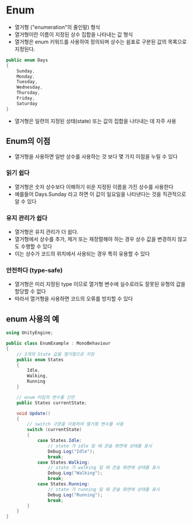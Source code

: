 # Enum

- 열거형 ("enumeration"의 줄인말) 형식
- 열거형이란 이름이 지정된 상수 집합을 나타내는 값 형식
- 열거형은 enum 키워드를 사용하여 정의되며 상수는 쉼표로 구분된 값의 목록으로 지정된다.

```C#
public enum Days
{
    Sunday,
    Monday,
    Tuesday,
    Wednesday,
    Thursday,
    Friday,
    Saturday
}
```

- 열거형은 일련의 지정된 상태(state) 또는 값의 집합을 나타내는 데 자주 사용
  
## Enum의 이점
- 열거형을 사용하면 일반 상수를 사용하는 것 보다 몇 가지 이점을 누릴 수 있다

### 읽기 쉽다
- 열거형은 숫자 상수보다 이해하기 쉬운 지정된 이름을 가진 상수를 사용한다
- 예를들어 Days.Sunday 라고 하면 이 값이 일요일을 나타낸다는 것을 직관적으로 알 수 있다

### 유지 관리가 쉽다
- 열거형은 유지 관리가 더 쉽다.
- 열거형에서 상수를 추가, 제거 또는 재정렬해야 하는 경우 상수 값을 변경하지 않고도 수행할 수 있다
- 이는 상수가 코드의 위치에서 사용되는 경우 특히 유용할 수 있다

### 안전하다 (type-safe)
- 열거형은 미리 지정된 type 이므로 열거형 변수에 실수로라도 잘못된 유형의 값을 할당할 수 없다
- 따라서 열거형을 사용하면 코드의 오류를 방지할 수 있다

## enum 사용의 예

```C#
using UnityEngine;

public class EnumExample : MonoBehaviour
{
    // 3개의 State 값을 열거형으로 지정
    public enum States
    {
        Idle,
        Walking,
        Running
    }

    // enum 타입의 변수를 선언
    public States currentState;

    void Update()
    {
        // switch 구문을 이용하여 열거형 변수를 사용
        switch (currentState)
        {
            case States.Idle:
                // state 가 idle 일 때 콘솔 화면에 상태를 표시
                Debug.Log("Idle");
                break;
            case States.Walking:
                // state 가 walking 일 때 콘솔 화면에 상태를 표시
                Debug.Log("Walking");
                break;
            case States.Running:
                // state 가 running 일 때 콘솔 화면에 상태를 표시
                Debug.Log("Running");
                break;
        }
    }
}
```

